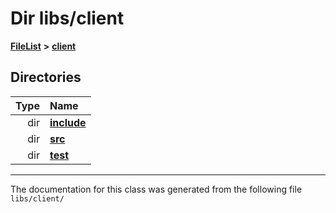 

# Dir libs/client



[**FileList**](files.md) **>** [**client**](dir_66fcfc6cbdc0959ca004c79e577b2983.md)














## Directories

| Type | Name |
| ---: | :--- |
| dir | [**include**](dir_69eac062172cc3dd38536daddef8f6c7.md) <br> |
| dir | [**src**](dir_e2c39676c5a8632601778e1e1ba34ff3.md) <br> |
| dir | [**test**](dir_90b6548612c197e0640182542cb94ea9.md) <br> |

























































------------------------------
The documentation for this class was generated from the following file `libs/client/`

